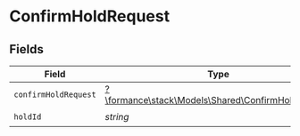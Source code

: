 # ConfirmHoldRequest


## Fields

| Field                                                                                          | Type                                                                                           | Required                                                                                       | Description                                                                                    |
| ---------------------------------------------------------------------------------------------- | ---------------------------------------------------------------------------------------------- | ---------------------------------------------------------------------------------------------- | ---------------------------------------------------------------------------------------------- |
| `confirmHoldRequest`                                                                           | [?\formance\stack\Models\Shared\ConfirmHoldRequest](../../models/shared/ConfirmHoldRequest.md) | :heavy_minus_sign:                                                                             | N/A                                                                                            |
| `holdId`                                                                                       | *string*                                                                                       | :heavy_check_mark:                                                                             | N/A                                                                                            |